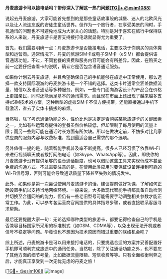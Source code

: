 **丹麦旅游卡可以接电话吗？带你深入了解这一热门问题[[TG💪+ @esim1088](https://t.me/s/esim1088)]**

说起去丹麦旅游，大家可能首先想到的是那些童话故事般的城堡、迷人的北欧风光以及让人流连忘返的安徒生童话世界。但作为一个旅行者，在享受美景的同时，手机通讯的问题也不可避免地成为大家关心的话题。特别是对于喜欢在旅行中保持联系的人来说，丹麦旅游卡是否支持接打电话就显得尤为重要了。

首先，我们需要明确一点：丹麦旅游卡是否能接电话，主要取决于你购买的具体类型和运营商。通常情况下，丹麦的旅游SIM卡或电子SIM卡（eSIM）都会提供语音通话功能。不过，不同套餐的资费和服务内容可能会有所差异。因此，在购买之前一定要仔细查看卡的说明，确认它是否包含语音通话服务。

如果你计划去丹麦旅游，并且希望确保自己的手机能够在旅途中正常使用，那么选择一款支持国际漫游的丹麦旅游卡是一个不错的选择。这类卡片通常会涵盖数据流量、短信以及语音通话等多种服务。例如，一些专门面向游客设计的产品会在价格上更加亲民，同时还能满足基本的通讯需求。而且现在市面上还出现了越来越多支持eSIM技术的方案，这种新型的虚拟SIM卡不仅方便携带，还能直接通过手机下载激活，省去了实体卡插拔的麻烦。

当然啦，除了考虑通话功能之外，性价比也是决定是否购买某款旅游卡的关键因素之一。比如有些运营商提供的套餐虽然价格较低，但却限制了每月使用的流量上限；而另一些则可能在通话时长方面有所欠缺。所以在做决定前，不妨多对比几家供应商的服务内容与收费标准，找到最适合自己需求的那个选项。

另外值得一提的是，随着智能手机普及率不断提高，很多人已经习惯了依靠Wi-Fi来进行视频聊天或者拨打网络电话（如Skype、WhatsApp等）。因此，即使你的丹麦旅游卡没有提供足够的语音通话额度，也可以借助这些工具来实现低成本甚至免费的沟通方式。不过需要注意的是，在使用此类应用时要保证设备连接到可靠的Wi-Fi信号源，否则可能会导致通话质量下降甚至失败的情况发生。

此外，如果你是第一次尝试使用丹麦旅游卡的话，建议提前做好功课，了解如何正确设置手机以支持当地网络环境。一般来说，大多数现代智能手机都具备自动检测并切换至合适网络的能力，但仍有一些老旧型号可能需要手动调整相关参数才能正常工作。为此，可以参考各运营商官网提供的具体指导步骤，或者直接联系客服寻求帮助。

最后还要提醒大家一句：无论选择哪种类型的旅游卡，都要记得检查自己的手机是否兼容目标国家所采用的标准制式（如GSM、CDMA等），以免出现无法开机或者信号不稳定等问题。毕竟谁也不想因为技术原因而错过重要的联络机会吧？

综上所述，丹麦旅游卡是可以用来接打电话的，只要挑选合适的方案并妥善配置好手机即可顺利完成旅途中的通讯任务。当然啦，除了关注通话功能之外，也不要忘了其他方面的细节考量，比如数据流量限额、短信收费等等。只有全面权衡利弊之后，才能真正享受到一次无忧无虑的丹麦之旅！

[[TG💪+ @esim1088](https://t.me/s/esim1088) ![Image](https://i.postimg.cc/4NQfJmqS/Snipaste-2025-05-13-00-14-12.png)]